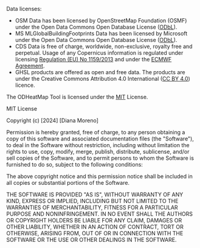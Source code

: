 Data licenses:
* OSM Data has been licensed by OpenStreetMap Foundation (OSMF) under the Open Data Commons Open Database License ([ODbL](https://opendatacommons.org/licenses/odbl/)).
* MS MLGlobalBuildingFootprints Data has been licensed by Microsoft under the Open Data Commons Open Database License ([ODbL](https://opendatacommons.org/licenses/odbl/)).
* CDS Data is free of charge, worldwide, non-exclusive, royalty free and perpetual. Usage of any Copernicus information is regulated under licensing [Regulation (EU) No 1159/2013](https://eur-lex.europa.eu/legal-content/EN/TXT/?uri=CELEX%3A32013R1159) and under the [ECMWF Agreement](https://www.ecmwf.int/en/about/who-we-are/official-documents).
* GHSL products are offered as open and free data. The products are under the Creative Commons Attribution 4.0 International ([CC BY 4.0](https://creativecommons.org/licenses/by/4.0/)) licence.

The ODHeatMap Tool is licensed under the [MIT](https://opensource.org/license/mit) License.

MIT License

Copyright (c) [2024] [Diana Moreno]

Permission is hereby granted, free of charge, to any person obtaining a copy
of this software and associated documentation files (the "Software"), to deal
in the Software without restriction, including without limitation the rights
to use, copy, modify, merge, publish, distribute, sublicense, and/or sell
copies of the Software, and to permit persons to whom the Software is
furnished to do so, subject to the following conditions:

The above copyright notice and this permission notice shall be included in all
copies or substantial portions of the Software.

THE SOFTWARE IS PROVIDED "AS IS", WITHOUT WARRANTY OF ANY KIND, EXPRESS OR
IMPLIED, INCLUDING BUT NOT LIMITED TO THE WARRANTIES OF MERCHANTABILITY,
FITNESS FOR A PARTICULAR PURPOSE AND NONINFRINGEMENT. IN NO EVENT SHALL THE
AUTHORS OR COPYRIGHT HOLDERS BE LIABLE FOR ANY CLAIM, DAMAGES OR OTHER
LIABILITY, WHETHER IN AN ACTION OF CONTRACT, TORT OR OTHERWISE, ARISING FROM,
OUT OF OR IN CONNECTION WITH THE SOFTWARE OR THE USE OR OTHER DEALINGS IN THE
SOFTWARE.
